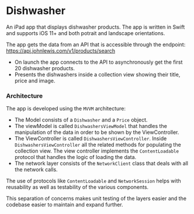 # Dishwasher

An iPad app that displays dishwasher products. The app is written in Swift and supports iOS 11+ and both potrait and landscape orientations.

The app gets the data from an API that is accessible through the endpoint: https://api.johnlewis.com/v1/products/search

- On launch the app connects to the API to asynchronously get the first 20 dishwasher products.
- Presents the dishwashers inside a collection view showing their title, price and image.

### Architecture

The app is developed using the `MVVM` architecture:

- The Model consists of a `Dishwasher` and a `Price` object.
- The viewModel is called `DishwashersViewModel` that handles the manipulation of the data in order to be shown by the ViewController.
- The ViewController is called `DishwashersViewController`. Inside `DishwashersViewController` all the related methods for populating the collection view. The view controller implements the `ContentLoadable` protocol that handles the logic of loading the data. 
- The network layer consists of the `NetworkClient` class that deals with all the network calls.

The use of protocols like `ContentLoadable` and `NetworkSession` helps with reusability as well as testability of the various components.

This separation of concerns makes unit testing of the layers easier and the codebase easier to maintain and expand further. 
